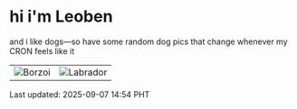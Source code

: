 # hi i'm Leoben

and i like dogs—so have some random dog pics that change whenever my CRON feels like it

|  |  |
|--------|----------|
| ![Borzoi](https://random-dog-vercel.vercel.app/api/random-borzoi?v=1757228069) | ![Labrador](https://random-dog-vercel.vercel.app/api/random-labrador?v=1757228069) |

Last updated: 2025-09-07 14:54 PHT
